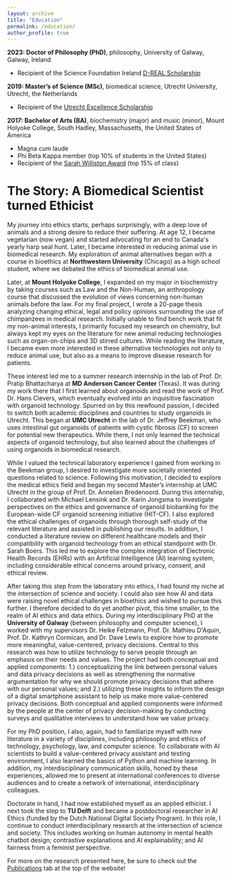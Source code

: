 ```yaml
---
layout: archive
title: "Education"
permalink: /education/
author_profile: true
---
```


**2023: Doctor of Philosophy (PhD)**, philosophy, University of Galway, Galway, Ireland
* Recipient of the Science Foundation Ireland [D-REAL Scholarship](https://d-real.ie/)

**2019: Master’s of Science (MSc)**, biomedical science, Utrecht University, Utrecht, the Netherlands
*	Recipient of the [Utrecht Excellence Scholarship](https://www.uu.nl/en/masters/general-information/application-and-admission/grants-and-scholarships/utrecht-excellence-scholarships)

**2017: Bachelor of Arts (BA)**, biochemistry (major) and music (minor), Mount Holyoke College, South Hadley, Massachusetts, the United States of America
* Magna cum laude	
* Phi Beta Kappa member (top 10% of students in the United States)
*	Recipient of the [Sarah Williston Award](https://embark.mtholyoke.edu/osi/the-awards/) (top 15% of class)


The Story: A Biomedical Scientist turned Ethicist
======

My journey into ethics starts, perhaps surprisingly, with a deep love of animals and a strong desire to reduce their suffering. At age 12, I became vegetarian (now vegan) and started advocating for an end to Canada's yearly harp seal hunt. Later, I became interested in reducing animal use in biomedical research. My exploration of animal alternatives began with a course in bioethics at **Northwestern University** (Chicago) as a high school student, where we debated the ethics of biomedical animal use. 

Later, at **Mount Holyoke College**, I expanded on my major in biochemistry by taking courses such as Law and the Non-Human, an anthropology course that discussed the evolution of views concerning non-human animals before the law. For my final project, I wrote a 20-page thesis analyzing changing ethical, legal and policy opinions surrounding the use of chimpanzees in medical research. Initially unable to find bench work that fit my non-animal interests, I primarily focused my research on chemistry, but always kept my eyes on the literature for new animal reducing technologies such as organ-on-chips and 3D stirred cultures. While reading the literature, I became even more interested in these alternative technologies not only to reduce animal use, but also as a means to improve disease research for patients.

These interest led me to a summer research internship in the lab of Prof. Dr. Pratip Bhattacharya at **MD Anderson Cancer Center** (Texas). It was during my work there that I first learned about organoids and read the work of Prof. Dr. Hans Clevers, which eventually evolved into an inquisitive fascination with organoid technology. Spurred on by this newfound passion, I decided to switch both academic disciplines and countries to study organoids in Utrecht. This began at **UMC Utrecht** in the lab of Dr. Jeffrey Beekman, who uses intestinal gut organoids of patients with cystic fibrosis (CF) to screen for potential new therapeutics. While there, I not only learned the technical aspects of organoid technology, but also learned about the challenges of using organoids in biomedical research.

While I valued the technical laboratory experience I gained from working in the Beekman group, I desired to investigate more societally oriented questions related to science. Following this motivation, I decided to explore the medical ethics field and began my second Master’s internship at UMC Utrecht in the group of Prof. Dr. Annelien Bredenoord. During this internship, I collaborated with Michael Lensink and Dr. Karin Jongsma to investigate perspectives on the ethics and governance of organoid biobanking for the European-wide CF organoid screening initiative (HIT-CF). I also explored the ethical challenges of organoids through thorough self-study of the relevant literature and assisted in publishing our results. In addition, I conducted a literature review on different healthcare models and their compatibility with organoid technology from an ethical standpoint with Dr. Sarah Boers. This led me to explore the complex integration of Electronic Health Records (EHRs) with an Artificial Intelligence (AI) learning system, including considerable ethical concerns around privacy, consent, and ethical review.

After taking this step from the laboratory into ethics, I had found my niche at the intersection of science and society. I could also see how AI and data were raising novel ethical challenges in bioethics and wished to pursue this further. I therefore decided to do yet another pivot, this time smaller, to the realm of AI ethics and data ethics. During my interdisciplinary PhD at the **University of Galway** (between philosophy and computer science), I worked with my supervisors Dr. Heike Felzmann, Prof. Dr. Mathieu D'Aquin, Prof. Dr. Kathryn Cormican, and Dr. Dave Lewis to explore how to promote more meaningful, value-centered, privacy decisions. Central to this research was how to utilize technology to serve people through an emphasis on their needs and values. The project had both conceptual and applied components: 1.) conceptualizing the link between personal values and data privacy decisions as well as strengthening the normative argumentation for why we should promote privacy decisions that adhere with our personal values; and 2.) utilizing these insights to inform the design of a digital smartphone assistant to help us make more value-centered privacy decisions. Both conceptual and applied components were informed by the people at the center of privacy decision-making by conducting surveys and qualitative interviews to understand how we value privacy. 

For my PhD position, I also, again, had to familiarize myself with new literature in a variety of disciplines, including philosophy and ethics of technology, psychology, law, and computer science. To collaborate with AI scientists to build a value-centered privacy assistant and testing environment, I also learned the basics of Python and machine learning. In addition, my interdisciplinary communication skills, honed by these experiences, allowed me to present at international conferences to diverse audiences and to create a network of international, interdisciplinary colleagues.

Doctorate in hand, I had now established myself as an applied ethicist. I next took the step to **TU Delft** and became a postdoctoral researcher in AI Ethics (funded by the Dutch National Digital Society Program). In this role, I continue to conduct interdisciplinary research at the intersection of science and society. This includes working on human autonomy in mental health chatbot design; contrastive explanations and AI explainability; and AI fairness from a feminist perspective.

For more on the research presented here, be sure to check out the [Publications](https://sarahecarterphd.github.io/publications/v) tab at the top of the website!

